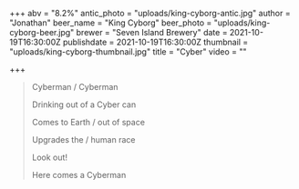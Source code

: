 +++
abv = "8.2%"
antic_photo = "uploads/king-cyborg-antic.jpg"
author = "Jonathan"
beer_name = "King Cyborg"
beer_photo = "uploads/king-cyborg-beer.jpg"
brewer = "Seven Island Brewery"
date = 2021-10-19T16:30:00Z
publishdate = 2021-10-19T16:30:00Z
thumbnail = "uploads/king-cyborg-thumbnail.jpg"
title = "Cyber"
video = ""

+++
> Cyberman / Cyberman
>
> Drinking out of a Cyber can
>
> Comes to Earth / out of space
>
> Upgrades the / human race
>
> Look out!
>
> Here comes a Cyberman